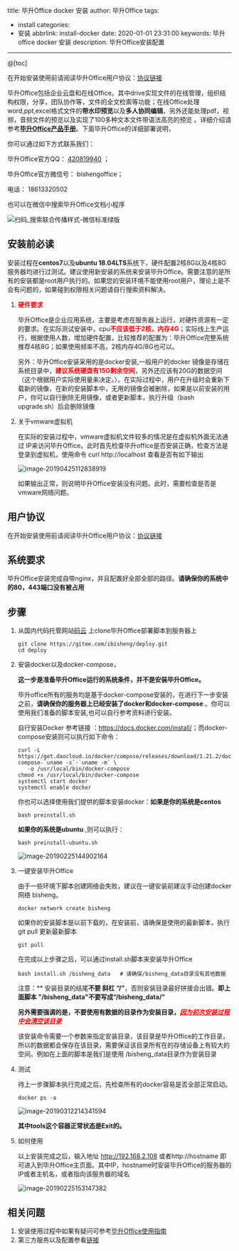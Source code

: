 title: 毕升Office docker 安装
author: 毕升Office
tags:
  - install
categories:
  - 安装
abbrlink: install-docker
date: 2020-01-01 23:31:00
keywords: 毕升office docker 安装
description: 毕升Office安装配置
---

@[toc]

在开始安装使用前请阅读毕升Office用户协议：[协议链接](agreement.html)

毕升Office包括企业云盘和在线Office。其中drive实现文件的在线管理，组织结构权限，分享，团队协作等，文件的全文检索等功能；在线Office处理word,ppt,excel格式文件的**带水印预览**以及**多人协同编辑**，另外还能处理pdf，视频，音频文件的预览以及实现了100多种文本文件带语法高亮的预览 。详细介绍请参考[**毕升Office产品手册**](https://bishengoffice.com)。下面毕升Office的详细部署说明，

你可以通过如下方式联系我们：

毕升Office官方QQ：  [420819940](tencent://AddContact/?fromId=45&fromSubId=1&subcmd=all&uin=420819940&website=www.oicqzone.com) ；

毕升Office官方微信号：  bishengoffice；

电话： 18613320502

也可以在微信中搜索毕升Office文档小程序

![扫码_搜索联合传播样式-微信标准绿版](https://bisheng-public.nodoc.cn/resource/扫码_搜索联合传播样式-微信标准绿版.png)



## 安装前必读

安装过程在**centos7**以及**ubuntu 18.04LTS**系统下，硬件配置2核8G以及4核8G服务器均进行过测试。建议使用新安装的系统来安装毕升Office。需要注意的是所有的安装都是root用户执行的。如果您的安装环境不能使用root用户，理论上是不会有问题的，如果碰到权限相关问题请自行搜索资料解决。

1. <span style="color:red;font-weight:bold;">硬件要求</span>

   毕升Office是企业应用系统，主要是考虑在服务器上运行，对硬件资源有一定的要求。在实际测试安装中，cpu<span style="color:red;font-weight:bold;">不应该低于2核，内存4G</span>；实际线上生产运行，根据使用人数，增加硬件配置，比较推荐的配置为：毕升Office完整系统推荐4核8G；如果使用频率不高，2核内存4G/8G也可以。

   另外：毕升Office安装采用的是docker安装,一般用户的docker 镜像是存储在系统目录中，<span style="color:red;font-weight:bold;">建议系统硬盘有15G剩余空间</span>，另外还应该有20G的数据空间（这个根据用户实际使用量来决定。）。在实际过程中，用户在升级时会重新下载新的镜像，在新的安装脚本中，无用的镜像会被删除，如果是以前安装的用户，你可以自行删除无用镜像，或者更新脚本，执行升级（bash upgrade.sh）后会删除镜像

2. 关于vmware虚拟机

   在实际的安装过程中，vmware虚拟机文件较多的情况是在虚拟机外面无法通过 IP来访问毕升Office。此时首先检查毕升office是否安装正确，检查方法是登录到虚拟机，使用命令 curl http://localhost 查看是否有如下输出

   ![image-20190425112838919](https://bisheng-public.nodoc.cn/resource/image-20190425112838919.png)

   如果输出正常，则说明毕升Office安装没有问题。此时，需要检查是否是vmware网络问题。

## 用户协议

在开始安装使用前请阅读毕升Office用户协议：[协议链接](https://bishengoffice.com/apps/blog/posts/agreement.html)

## 系统要求

毕升Office安装完成自带nginx，并且配置好全部全部的路径。**请确保你的系统中的80，443端口没有被占用**

## 步骤

1. 从国内代码托管网站[码云](https://gitee.com/ibisheng) 上clone毕升Office部署脚本到服务器上

   ```
   git clone https://gitee.com/ibisheng/deploy.git
   cd deploy
   ```

2. 安装docker以及docker-compose，

   **这一步是准备毕升Office运行的系统条件，并不是安装毕升Office。**

   毕升office所有的服务均是基于docker-compose安装的，在进行下一步安装之前，**请确保你的服务器上已经安装了docker和docker-compose** 。你可以使用我们准备的脚本安装,也可以自行参考资料进行安装。

   自行安装Docker 参考链接 ：<https://docs.docker.com/install/>；而docker-compose安装则可以执行如下命令：

   ```shell
   curl -L https://get.daocloud.io/docker/compose/releases/download/1.21.2/docker-compose-`uname -s`-`uname -m` \
      -o /usr/local/bin/docker-compose
   chmod +x /usr/local/bin/docker-compose
   systemctl start docker
   systemctl enable docker
   ```

   你也可以选择使用我们提供的脚本安装docker：**如果是你的系统是centos**

   ```shell
   bash preinstall.sh
   ```

   **如果你的系统是ubuntu** ,则可以执行：

   ```shell
   bash preinstall-ubuntu.sh
   ```

   

   ![image-20190225144902164](https://bisheng-public.oss-cn-zhangjiakou.aliyuncs.com/resource/docker-version.png)

3. 一键安装毕升Office

   由于一些环境下脚本创建网络会失败，建议在一键安装前建议手动创建docker 网络 bisheng。

   ```shell
   docker network create bisheng
   ```

   如果你的安装脚本是以前下载的，在安装前，请确保是使用的最新脚本，执行git pull 更新最新脚本

   ```shell
   git pull
   ```

   在完成以上步骤之后，可以通过install.sh脚本来安装毕升Office

   ```shell
   bash install.sh /bisheng_data   # 请确保/bisheng_data目录没有其他数据
   ```

   注意：** 安装目录的结尾**不要 斜杠 “/”**，否则安装目录最好拼接会出错。**即上面脚本 "/bisheng_data"不要写成“/bisheng_data/”** 

   **另外需要强调的是，不要使用有数据的目录作为安装目录，<span style="color: red;">*<u>因为初次安装过程中会清空该目录</u>*</span>**

   该安装命令需要一个参数来指定安装目录，该目录是毕升Office的工作目录，所以的数据都会保存在该目录，需要保证该目录所有在的存储设备上有较大的空间。例如在上面的脚本是我们是使用 /bisheng_data目录作为安装目录

4. 测试

   待上一步骤脚本执行完成之后，先检查所有的docker容易是否全部正常启动。

   ```shell
   docker ps -a
   ```

   ![image-20190312214341594](https://bisheng-public.oss-cn-zhangjiakou.aliyuncs.com/resource/image-20190312214341594.png)

   **其中tools这个容器正常状态是Exit的。**

5. 如何使用

   以上安装完成之后，输入地址 http://192.168.2.108 或者http://hostname  即可进入到毕升Office主页面。其中IP，hostname时安装毕升Office的服务器的IP或者主机名，或者指向该服务器的域名

   ![image-20190225153147382](https://bisheng-public.oss-cn-zhangjiakou.aliyuncs.com/resource/ibisheng.png)

## 相关问题

1. 安装使用过程中如果有疑问可参考[毕升Office使用指南](install-problem.html) 
2. 第三方服务以及配置参看[链接](install-service.html)

